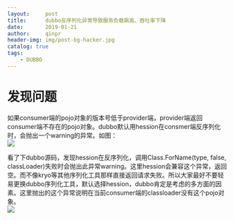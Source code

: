 ```yaml
---
layout:     post
title:      dubbo反序列化异常导致服务负载飙高、吞吐率下降
date:       2019-01-21
author:     qinpr
header-img: img/post-bg-hacker.jpg
catalog: true
tags:
    - DUBBO
---
```


# 发现问题
  如果consumer端的pojo对象的版本号低于provider端，provider端返回consumer端不存在的pojo对象。dubbo默认用hession在consmer端反序列化时，会抛出一个warning的异常。如图：<br/>
  ![](https://qinpeirong0011.github.io/img/20190121/hession_error.png)
  
  看了下dubbo源码，发现hession在反序列化，调用Class.ForName(type, false, classLoader)失败时会抛出此异常warning。这里hession会兼容这个异常，返回空。而不像kryo等其他序列化工具那样直接返回请求失败。所以大家最好不要轻易更换dubbo序列化工具，默认选择hession，dubbo肯定是考虑的多方面的因素。这里抛出的这个异常说明在当前consumer端的classloader没有这个pojo对象。<br/>
  ![](https://qinpeirong0011.github.io/img/20190121/hession_serializer_factory.png)

